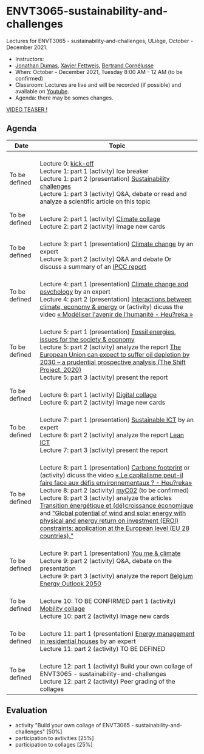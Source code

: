 # ENVT3065-sustainability-and-challenges

Lectures for ENVT3065 - sustainability-and-challenges, ULiège, October - December 2021.

- Instructors: 
- [Jonathan Dumas](https://jonathandumas.github.io/jdumas.github.io/), [Xavier Fettweis](http://climactes.org/xavier-fettweis-uliege/), [Bertrand Cornélusse](https://bcornelusse.github.io/)
- When: October - December 2021, Tuesday 8:00 AM - 12 AM (to be confirmed)
- Classroom: Lectures are live and will be recorded (if possible) and available on [Youtube]().
- Agenda: there may be somes changes.

[VIDEO TEASER !](https://youtu.be/QM5ldiW6hAM)

## Agenda

| Date | Topic |
| --- | --- |
| To be defined |<br>Lecture 0: [kick-off](https://github.com/jonathandumas/ENVT3065-sustainability-and-challenges/blob/main/pdf/ENVT_kick_off.pdf)<br>Lecture 1: part 1 (activity) Ice breaker<br>Lecture 1: part 2 (presentation) [Sustainability challenges]()<br> Lecture 1: part 3 (activity) Q&A, debate or read and analyze a scientific article on this topic<br>|
| To be defined |<br>Lecture 2: part 1 (activity) [Climate collage](https://climatecollage.org/)<br>Lecture 2: part 2 (activity) Image new cards<br>|
| To be defined |<br>Lecture 3: part 1 (presentation) [Climate change](https://climatecollage.org/) by an expert<br>Lecture 3: part 2 (activity) Q&A and debate Or discuss a summary of an [IPCC report](https://www.ipcc.ch/reports/)<br>|
| To be defined |<br>Lecture 4: part 1 (presentation) [Climate change and psychology]() by an expert<br> Lecture 4: part 2 (presentation) [Interactions between climate, economy & energy]() or (activity) dicuss the video [« Modéliser l'avenir de l'humanité - Heu?reka »](https://youtu.be/nAO21ec1lqc) <br>|
| To be defined |<br>Lecture 5: part 1 (presentation) [Fossil energies, issues for the society & economy]()<br>Lecture 5: part 2 (activity) analyze the report [The European Union can expect to suffer oil depletion by 2030 – a prudential prospective analysis (The Shift Project, 2020)](https://theshiftproject.org/en/article/eu-oil-depletion-2030-study/)<br>Lecture 5: part 3 (activity) present the report|
| To be defined |<br>Lecture 6: part 1 (activity) [Digital collage](https://www.fresquedunumerique.org/)<br>Lecture 6: part 2 (activity) Image new cards<br>|
| To be defined |<br>Lecture 7: part 1 (presentation) [Sustainable ICT]() by an expert<br>Lecture 6: part 2 (activity) analyze the report [Lean ICT](https://theshiftproject.org/en/article/lean-ict-our-new-report/)<br>Lecture 7: part 3 (activity) present the report|
| To be defined |<br>Lecture 8: part 1 (presentation) [Carbone footprint]() or (activity) dicuss the video [« Le capitalisme peut-il faire face aux défis environnementaux ? - Heu?reka»](https://youtu.be/mj9Fma0dRoE)<br>Lecture 8: part 2 (activity) [myC02](https://www.myco2.fr/) (to be confirmed)<br>Lecture 8: part 3 (activity) analyze the articles [Transition énergétique  et (dé)croissance économique](https://biblio.helmo.be/opac_css/doc_num.php?explnum_id=8217) and ["Global potential of wind and solar energy with physical and energy return on investment (EROI) constraints; application at the European level (EU 28 countries)."](https://www.researchgate.net/publication/336878796_Global_potential_of_wind_and_solar_energy_with_physical_and_energy_return_on_investment_EROI_constraints_application_at_the_European_level_EU_28_countries)|
| To be defined |<br>Lecture 9: part 1 (presentation) [You me & climate]()<br>Lecture 9: part 2 (activity) Q&A, debate on the presentation<br>Lecture 9: part 3 (activity) analyze the report [Belgium Energy Outlook 2050](https://www.fabi.be/transition-energetique)|
| To be defined |<br>Lecture 10: TO BE CONFIRMED part 1 (activity) [Mobility collage](https://fresquedelamobilite.org/)<br>Lecture 10: part 2 (activity) Image new cards<br>|
| To be defined |<br>Lecture 11: part 1 (presentation) [Energy management in residential houses]() by an expert<br>Lecture 11: part 2 (activity) TO BE DEFINED<br>|
| To be defined |<br>Lecture 12: part 1 (activity) Build your own collage of ENVT3065 - sustainability-and-challenges<br>Lecture 12: part 2 (activity) Peer grading of the collages<br>|

## Evaluation

- activity "Build your own collage of ENVT3065 - sustainability-and-challenges" [50%]
- participation to avtivities [25%]
- participation to collages [25%]
